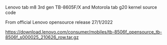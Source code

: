 Lenovo tab m8 3rd gen TB-8605F/X and Motorola tab g20 kernel source code

From official Lenovo opensource release 27/1/2022

https://download.lenovo.com/consumer/mobiles/tb-8506f_opensource_tb-8506f_s000025_210626_row.tar.gz
